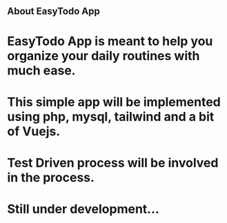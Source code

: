 ## About EasyTodo App
# EasyTodo App is meant to help you organize your daily routines with much ease.
# This simple app will be implemented using php, mysql, tailwind and a bit of Vuejs.
# Test Driven process will be involved in the process.

# Still under development...